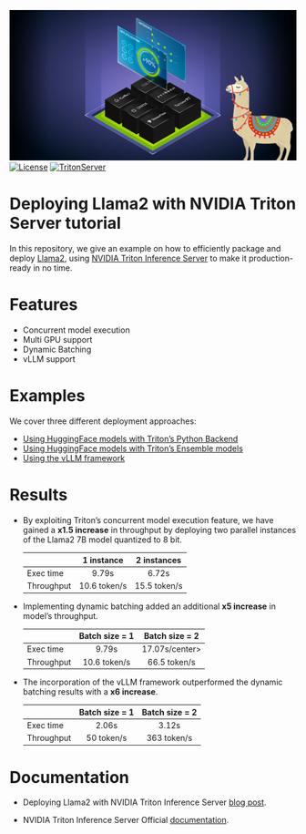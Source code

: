 [![Triton](docs/imgs/nvidia-triton-inference-server-logo.jpg)](https://developer.nvidia.com/triton-inference-server)
[![License](https://img.shields.io/github/license/marvik-ai/triton-llama2-adapter)](LICENSE)
[![TritonServer](https://img.shields.io/badge/NVIDIA-Triton%20Inference%20Server-green)](https://developer.nvidia.com/triton-inference-server)

# Deploying Llama2 with NVIDIA Triton Server tutorial


In this repository, we give an example on how to efficiently package and deploy [Llama2](https://ai.meta.com/llama/), using [NVIDIA Triton Inference Server](https://img.shields.io/github/license/marvik-ai/triton-llama2-adapter) to make it production-ready in no time.

# Features

- Concurrent model execution
- Multi GPU support
- Dynamic Batching  
- vLLM support

# Examples

We cover three different deployment approaches:
- [Using HuggingFace models with Triton’s Python Backend](./python_backend/README.md)
- [Using HuggingFace models with Triton’s Ensemble models](./ensemble_model/README.md)
- [Using the vLLM framework](./vLLM/README.md)
# Results 

- By exploiting Triton’s concurrent model execution feature, we have gained a <b>x1.5 increase</b> in throughput by deploying two parallel instances of the Llama2 7B model quantized to 8 bit. 

    || <center>1 instance</center> | <center>2 instances</center>| 
    --- | --- | --- |
    Exec time | <center>9.79s</center> | <center>6.72s</center> |
    Throughput | <center>10.6 token/s</center> | <center>15.5 token/s</center> |




- Implementing dynamic batching added an additional <b>x5 increase</b> in model’s throughput.

    || <center>Batch size = 1</center> | <center>Batch size = 2</center>| 
    --- | --- | --- |
    Exec time | <center>9.79s</center> | <center>17.07s/center> |
    Throughput | <center>10.6 token/s</center> | <center>66.5 token/s</center> |


- The incorporation of the vLLM framework outperformed the dynamic batching results with a <b>x6 increase</b>.

    || <center>Batch size = 1</center> | <center>Batch size = 2</center>|  
    --- | --- | --- |
    Exec time | <center>2.06s</center> | <center>3.12s</center> |
    Throughput | <center>50 token/s</center> | <center>363 token/s</center> |


# Documentation

- Deploying Llama2 with NVIDIA Triton Inference Server [blog post](https://blog.marvik.ai/2023/10/05/deploying-llama2-with-nvidia-triton-inference-server/).

- NVIDIA Triton Inference Server Official [documentation](https://docs.nvidia.com/deeplearning/triton-inference-server/user-guide/docs/index.html).

